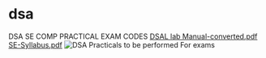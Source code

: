 # dsa
DSA SE COMP PRACTICAL EXAM CODES
[DSAL lab Manual-converted.pdf](https://github.com/denominators/dsa/files/11646612/DSAL.lab.Manual-converted.pdf)
[SE-Syllabus.pdf](https://github.com/denominators/dsa/files/11646615/SE-Syllabus.pdf)
![DSA Practicals to be performed For exams](https://github.com/denominators/dsa/assets/135546146/a2a6156c-c4c2-4193-9709-06a478766786)

